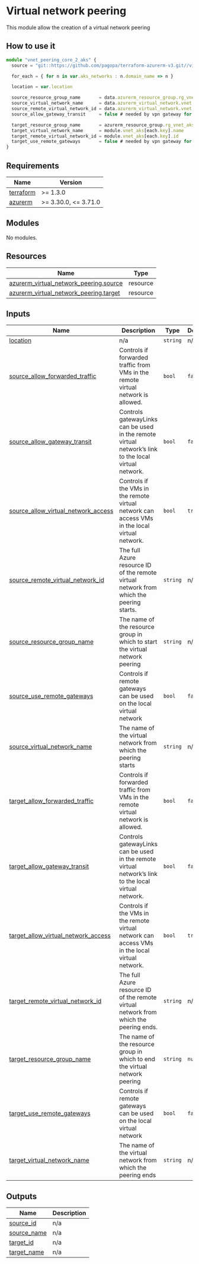 # Virtual network peering

This module allow the creation of a virtual network peering

## How to use it

```ts
module "vnet_peering_core_2_aks" {
  source = "git::https://github.com/pagopa/terraform-azurerm-v3.git//virtual_network_peering?ref=v3.15.0"

  for_each = { for n in var.aks_networks : n.domain_name => n }

  location = var.location

  source_resource_group_name       = data.azurerm_resource_group.rg_vnet.name
  source_virtual_network_name      = data.azurerm_virtual_network.vnet.name
  source_remote_virtual_network_id = data.azurerm_virtual_network.vnet.id
  source_allow_gateway_transit     = false # needed by vpn gateway for enabling routing from vnet to vnet_integration

  target_resource_group_name       = azurerm_resource_group.rg_vnet_aks[each.key].name
  target_virtual_network_name      = module.vnet_aks[each.key].name
  target_remote_virtual_network_id = module.vnet_aks[each.key].id
  target_use_remote_gateways       = false # needed by vpn gateway for enabling routing from vnet to vnet_integration
}
```

<!-- markdownlint-disable -->
<!-- BEGINNING OF PRE-COMMIT-TERRAFORM DOCS HOOK -->
## Requirements

| Name | Version |
|------|---------|
| <a name="requirement_terraform"></a> [terraform](#requirement\_terraform) | >= 1.3.0 |
| <a name="requirement_azurerm"></a> [azurerm](#requirement\_azurerm) | >= 3.30.0, <= 3.71.0 |

## Modules

No modules.

## Resources

| Name | Type |
|------|------|
| [azurerm_virtual_network_peering.source](https://registry.terraform.io/providers/hashicorp/azurerm/latest/docs/resources/virtual_network_peering) | resource |
| [azurerm_virtual_network_peering.target](https://registry.terraform.io/providers/hashicorp/azurerm/latest/docs/resources/virtual_network_peering) | resource |

## Inputs

| Name | Description | Type | Default | Required |
|------|-------------|------|---------|:--------:|
| <a name="input_location"></a> [location](#input\_location) | n/a | `string` | n/a | yes |
| <a name="input_source_allow_forwarded_traffic"></a> [source\_allow\_forwarded\_traffic](#input\_source\_allow\_forwarded\_traffic) | Controls if forwarded traffic from VMs in the remote virtual network is allowed. | `bool` | `false` | no |
| <a name="input_source_allow_gateway_transit"></a> [source\_allow\_gateway\_transit](#input\_source\_allow\_gateway\_transit) | Controls gatewayLinks can be used in the remote virtual network’s link to the local virtual network. | `bool` | `false` | no |
| <a name="input_source_allow_virtual_network_access"></a> [source\_allow\_virtual\_network\_access](#input\_source\_allow\_virtual\_network\_access) | Controls if the VMs in the remote virtual network can access VMs in the local virtual network. | `bool` | `true` | no |
| <a name="input_source_remote_virtual_network_id"></a> [source\_remote\_virtual\_network\_id](#input\_source\_remote\_virtual\_network\_id) | The full Azure resource ID of the remote virtual network from which the peering starts. | `string` | n/a | yes |
| <a name="input_source_resource_group_name"></a> [source\_resource\_group\_name](#input\_source\_resource\_group\_name) | The name of the resource group in which to start the virtual network peering | `string` | n/a | yes |
| <a name="input_source_use_remote_gateways"></a> [source\_use\_remote\_gateways](#input\_source\_use\_remote\_gateways) | Controls if remote gateways can be used on the local virtual network | `bool` | `false` | no |
| <a name="input_source_virtual_network_name"></a> [source\_virtual\_network\_name](#input\_source\_virtual\_network\_name) | The name of the virtual network from which the peering starts | `string` | n/a | yes |
| <a name="input_target_allow_forwarded_traffic"></a> [target\_allow\_forwarded\_traffic](#input\_target\_allow\_forwarded\_traffic) | Controls if forwarded traffic from VMs in the remote virtual network is allowed. | `bool` | `false` | no |
| <a name="input_target_allow_gateway_transit"></a> [target\_allow\_gateway\_transit](#input\_target\_allow\_gateway\_transit) | Controls gatewayLinks can be used in the remote virtual network’s link to the local virtual network. | `bool` | `false` | no |
| <a name="input_target_allow_virtual_network_access"></a> [target\_allow\_virtual\_network\_access](#input\_target\_allow\_virtual\_network\_access) | Controls if the VMs in the remote virtual network can access VMs in the local virtual network. | `bool` | `true` | no |
| <a name="input_target_remote_virtual_network_id"></a> [target\_remote\_virtual\_network\_id](#input\_target\_remote\_virtual\_network\_id) | The full Azure resource ID of the remote virtual network from which the peering ends. | `string` | n/a | yes |
| <a name="input_target_resource_group_name"></a> [target\_resource\_group\_name](#input\_target\_resource\_group\_name) | The name of the resource group in which to end the virtual network peering | `string` | `null` | no |
| <a name="input_target_use_remote_gateways"></a> [target\_use\_remote\_gateways](#input\_target\_use\_remote\_gateways) | Controls if remote gateways can be used on the local virtual network | `bool` | `false` | no |
| <a name="input_target_virtual_network_name"></a> [target\_virtual\_network\_name](#input\_target\_virtual\_network\_name) | The name of the virtual network from which the peering ends | `string` | n/a | yes |

## Outputs

| Name | Description |
|------|-------------|
| <a name="output_source_id"></a> [source\_id](#output\_source\_id) | n/a |
| <a name="output_source_name"></a> [source\_name](#output\_source\_name) | n/a |
| <a name="output_target_id"></a> [target\_id](#output\_target\_id) | n/a |
| <a name="output_target_name"></a> [target\_name](#output\_target\_name) | n/a |
<!-- END OF PRE-COMMIT-TERRAFORM DOCS HOOK -->
